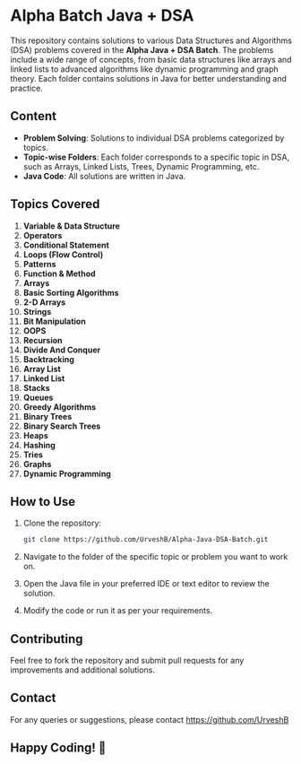 
# Alpha Batch Java + DSA

This repository contains solutions to various Data Structures and Algorithms (DSA) problems covered in the **Alpha Java + DSA Batch**. The problems include a wide range of concepts, from basic data structures like arrays and linked lists to advanced algorithms like dynamic programming and graph theory. Each folder contains solutions in Java for better understanding and practice.
## Content

- **Problem Solving**: Solutions to individual DSA problems categorized by topics.
- **Topic-wise Folders**: Each folder corresponds to a specific topic in DSA, such as Arrays, Linked Lists, Trees, Dynamic Programming, etc.
- **Java Code**: All solutions are written in Java.
## Topics Covered

1. **Variable & Data Structure**
2. **Operators**
3. **Conditional Statement**
4. **Loops (Flow Control)**
5. **Patterns**
6. **Function & Method**
7. **Arrays**
8. **Basic Sorting Algorithms**
9. **2-D Arrays**
10. **Strings**
11. **Bit Manipulation**
12. **OOPS**
13. **Recursion**
14. **Divide And Conquer**
15. **Backtracking**
16. **Array List**
17. **Linked List**
18. **Stacks**
19. **Queues**
20. **Greedy Algorithms**
21. **Binary Trees**
22. **Binary Search Trees**
23. **Heaps**
24. **Hashing**
25. **Tries**
26. **Graphs**
27. **Dynamic Programming**
## How to Use

1. Clone the repository:
   ```bash
   git clone https://github.com/UrveshB/Alpha-Java-DSA-Batch.git

2. Navigate to the folder of the specific topic or problem you want to work on.

3. Open the Java file in your preferred IDE or text editor to review the solution.

4. Modify the code or run it as per your requirements.
## Contributing

Feel free to fork the repository and submit pull requests for any improvements and additional solutions.
## Contact

For any queries or suggestions, please contact https://github.com/UrveshB
## Happy Coding! 🚀
